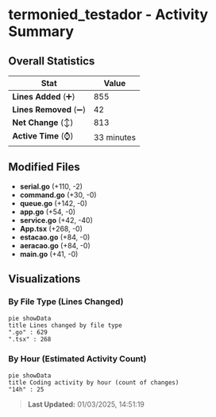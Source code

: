 # termonied_testador - Activity Summary 

## Overall Statistics

| Stat                   | Value                                                             |
| ---------------------- | ----------------------------------------------------------------- |
| **Lines Added** (➕)   | 855                                          |
| **Lines Removed** (➖) | 42                                        |
| **Net Change** (↕)    | 813                |
| **Active Time** (⌚)   | 33 minutes |


## Modified Files
- **serial.go** (+110, -2)
- **command.go** (+30, -0)
- **queue.go** (+142, -0)
- **app.go** (+54, -0)
- **service.go** (+42, -40)
- **App.tsx** (+268, -0)
- **estacao.go** (+84, -0)
- **aeracao.go** (+84, -0)
- **main.go** (+41, -0)

## Visualizations

### By File Type (Lines Changed)

```mermaid
pie showData
title Lines changed by file type
".go" : 629
".tsx" : 268
```

### By Hour (Estimated Activity Count)

```mermaid
pie showData
title Coding activity by hour (count of changes)
"14h" : 25
```


> **Last Updated:** 01/03/2025, 14:51:19